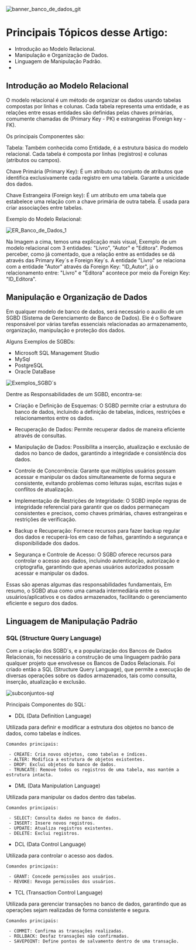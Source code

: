 ![banner_banco_de_dados_git](https://github.com/guilhermeralves/banco_de_dados/assets/54563385/b2bc7324-be7f-4207-bfa2-3ff1b2daf746)

# Principais Tópicos desse Artigo:

- Introdução ao Modelo Relacional.
- Manipulação e Organização de Dados.
- Linguagem de Manipulação Padrão.
-  

## Introdução ao Modelo Relacional

O modelo relacional é um método de organizar os dados usando tabelas compostas por linhas e colunas. Cada tabela representa uma entidade, e as relações entre essas entidades são definidas pelas chaves primárias, comumente chamadas de (Primary Key - PK) e estrangeiras (Foreign key - FK).

Os principais Componentes são:

Tabela: Também conhecida como Entidade, é a estrutura básica do modelo relacional. Cada tabela é composta por linhas (registros) e colunas (atributos ou campos).

Chave Primária (Primary Key): É um atributo ou conjunto de atributos que identifica exclusivamente cada registro em uma tabela. Garante a unicidade dos dados.

Chave Estrangeira (Foreign key): É um atributo em uma tabela que estabelece uma relação com a chave primária de outra tabela. É usada para criar associações entre tabelas.

Exemplo do Modelo Relacional:

![ER_Banco_de_Dados_1](https://github.com/guilhermeralves/banco_de_dados/assets/54563385/857135e0-405e-44a0-bc73-6b16c31b2628)


Na Imagem a cima, temos uma explicação mais visual, Exemplo de um modelo relacional com 3 entidades: "Livro", "Autor" e "Editora". Podemos perceber, como já comentado, que a relação entre as entidades se dá através das Primary Key´s e Foreign Key´s. A entidade "Livro" se relaciona com a entidade "Autor" através da Foreign Key: "ID_Autor", já o relacionamento entre: "Livro" e "Editora" acontece por meio da Foreign Key: "ID_Editora".

## Manipulação e Organização de Dados

Em qualquer modelo de banco de dados, será necessário o auxílio de um SGBD (Sistema de Gerenciamento de Banco de Dados). Ele é o Software responsável por várias tarefas essenciais relacionadas ao armazenamento, organização, manipulação e proteção dos dados.

Alguns Exemplos de SGBDs:

- Microsoft SQL Management Studio
- MySql
- PostgreSQL
- Oracle DataBase

![Exemplos_SGBD´s](https://github.com/guilhermeralves/banco_de_dados/assets/54563385/6615ad6a-b77d-4c3e-ae5f-53175efef236)

Dentre as Responsabilidades de um SGBD, encontra-se:

- Criação e Definição de Esquemas: O SGBD permite criar a estrutura do banco de dados, incluindo a definição de tabelas, índices, restrições e relacionamentos entre os dados.

- Recuperação de Dados: Permite recuperar dados de maneira eficiente através de consultas.

- Manipulação de Dados: Possibilita a inserção, atualização e exclusão de dados no banco de dados, garantindo a integridade e consistência dos dados.

- Controle de Concorrência: Garante que múltiplos usuários possam acessar e manipular os dados simultaneamente de forma segura e consistente, evitando problemas como leituras sujas, escritas sujas e conflitos de atualização.

- Implementação de Restrições de Integridade: O SGBD impõe regras de integridade referencial para garantir que os dados permaneçam consistentes e precisos, como chaves primárias, chaves estrangeiras e restrições de verificação.

- Backup e Recuperação: Fornece recursos para fazer backup regular dos dados e recuperá-los em caso de falhas, garantindo a segurança e disponibilidade dos dados.

- Segurança e Controle de Acesso: O SGBD oferece recursos para controlar o acesso aos dados, incluindo autenticação, autorização e criptografia, garantindo que apenas usuários autorizados possam acessar e manipular os dados.

Essas são apenas algumas das responsabilidades fundamentais, Em resumo, o SGBD atua como uma camada intermediária entre os usuários/aplicativos e os dados armazenados, facilitando o gerenciamento eficiente e seguro dos dados.

## Linguagem de Manipulação Padrão

### SQL (Structure Query Language)

Com a criação dos SGBD´s, e a popularização dos Bancos de Dados Relacionais, foi necessário a construção de uma linguagem padrão para qualquer projeto que envolvesse os Bancos de Dados Relacionais. Foi criado então a SQL (Structure Query Language), que permite a execução de diversas operações sobre os dados armazenados, tais como consulta, inserção, atualização e exclusão.

![subconjuntos-sql](https://github.com/guilhermeralves/banco_de_dados/assets/54563385/7cf47898-023e-4457-bb6e-0b4cadef8a73)

Principais Componentes do SQL:

 - DDL (Data Definition Language)

Utilizada para definir e modificar a estrutura dos objetos no banco de dados, como tabelas e índices.

    Comandos principais:

     - CREATE: Cria novos objetos, como tabelas e índices.
     - ALTER: Modifica a estrutura de objetos existentes.
     - DROP: Exclui objetos do banco de dados.
     - TRUNCATE: Remove todos os registros de uma tabela, mas mantém a estrutura intacta.

 - DML (Data Manipulation Language)

Utilizada para manipular os dados dentro das tabelas.

    Comandos principais:

     - SELECT: Consulta dados no banco de dados.
     - INSERT: Insere novos registros.
     - UPDATE: Atualiza registros existentes.
     - DELETE: Exclui registros.

 - DCL (Data Control Language)

Utilizada para controlar o acesso aos dados.

    Comandos principais:

     - GRANT: Concede permissões aos usuários.
     - REVOKE: Revoga permissões dos usuários.

 - TCL (Transaction Control Language)

Utilizada para gerenciar transações no banco de dados, garantindo que as operações sejam realizadas de forma consistente e segura.

    Comandos principais:

     - COMMIT: Confirma as transações realizadas.
     - ROLLBACK: Desfaz transações não confirmadas.
     - SAVEPOINT: Define pontos de salvamento dentro de uma transação.

